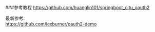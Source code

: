 ###参考教程
https://github.com/huanglin101/springboot_oltu_oauth2  

最新参考:  
https://github.com/lexburner/oauth2-demo  
